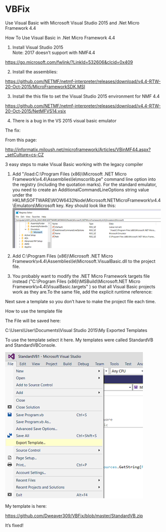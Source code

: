# VBFix
Use Visual Basic with Microsoft Visual Studio 2015 and .Net Micro Framework 4.4

How To Use Visual Basic in .Net Micro Framework 4.4

1.	Install Visual Studio 2015  
Note: 2017 doesn’t support with NMF4.4

https://go.microsoft.com/fwlink/?LinkId=532606&clcid=0x409

2.	Install the assemblies:

https://github.com/NETMF/netmf-interpreter/releases/download/v4.4-RTW-20-Oct-2015/MicroFrameworkSDK.MSI

3.	Install the this file to set the Visual Studio 2015 environment for NMF 4.4

https://github.com/NETMF/netmf-interpreter/releases/download/v4.4-RTW-20-Oct-2015/NetMFVS14.vsix

4.	There is a bug in the VS 2015 visual basic emulator

The fix:

From this page:

http://informatix.miloush.net/microframework/Articles/VBinMF44.aspx?_setCulture=cs-CZ






3 easy steps to make Visual Basic working with the legacy compiler
1.	Add "/load:C:\Program Files (x86)\Microsoft .NET Micro Framework\v4.4\Assemblies\le\mscorlib.pe" command line option into the registry (including the quotation marks).
For the standard emulator, you need to create an AdditionalCommandLineOptions string value under the HKLM\SOFTWARE\WOW6432Node\Microsoft\.NETMicroFramework\v4.4\Emulators\Microsoft key.
Key should look like this:
 ![Screenshot](https://github.com/Dweaver309/VBFix/blob/master/Reg.png)


 
2.	Add <VBRuntime>C:\Program Files (x86)\Microsoft .NET Micro Framework\v4.4\Assemblies\le\Microsoft.VisualBasic.dll</VBRuntime> to the project file.

3.	You probably want to modify the .NET Micro Framework targets file instead ("C:\Program Files (x86)\MSBuild\Microsoft\.NET Micro Framework\v4.4\VisualBasic.targets" ) so that all Visual Basic projects work as they are.To the same file, add the explicit runtime reference: <ItemGroup> <Reference Include="Microsoft.VisualBasic"/> </ItemGroup>

Next save a template so  you don’t have to make the project file each time.


How to use the template file

 

The File will be saved here:

C:\Users\User\Documents\Visual Studio 2015\My Exported Templates

To use the template select it here. My templates were called StandardVB and StandardVBConsole.


![Screenshot](https://github.com/Dweaver309/VBFix/blob/master/VS2015.png)
 


My template is here:

https://github.com/Dweaver309/VBFix/blob/master/StandardVB.zip

It’s fixed!
